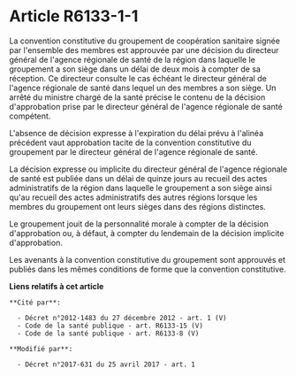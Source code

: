 # Article R6133-1-1

La convention constitutive du groupement de coopération sanitaire signée par l'ensemble des membres est approuvée par une
décision du directeur général de l'agence régionale de santé de la région dans laquelle le groupement a son siège dans un
délai de deux mois à compter de sa réception. Ce directeur consulte le cas échéant le directeur général de l'agence régionale
de santé dans lequel un des membres a son siège. Un arrêté du ministre chargé de la santé précise le contenu de la décision
d'approbation prise par le directeur général de l'agence régionale de santé compétent.

L'absence de décision expresse à l'expiration du délai prévu à l'alinéa précédent vaut approbation tacite de la convention
constitutive du groupement par le directeur général de l'agence régionale de santé.

La décision expresse ou implicite du directeur général de l'agence régionale de santé est publiée dans un délai de quinze
jours au recueil des actes administratifs de la région dans laquelle le groupement a son siège ainsi qu'au recueil des actes
administratifs des autres régions lorsque les membres du groupement ont leurs sièges dans des régions distinctes.

Le groupement jouit de la personnalité morale à compter de la décision d'approbation ou, à défaut, à compter du lendemain de
la décision implicite d'approbation.

Les avenants à la convention constitutive du groupement sont approuvés et publiés dans les mêmes conditions de forme que la
convention constitutive.

**Liens relatifs à cet article**

	**Cité par**:

	  - Décret n°2012-1483 du 27 décembre 2012 - art. 1 (V)
	  - Code de la santé publique - art. R6133-15 (V)
	  - Code de la santé publique - art. R6133-8 (V)

	**Modifié par**:

	  - Décret n°2017-631 du 25 avril 2017 - art. 1
